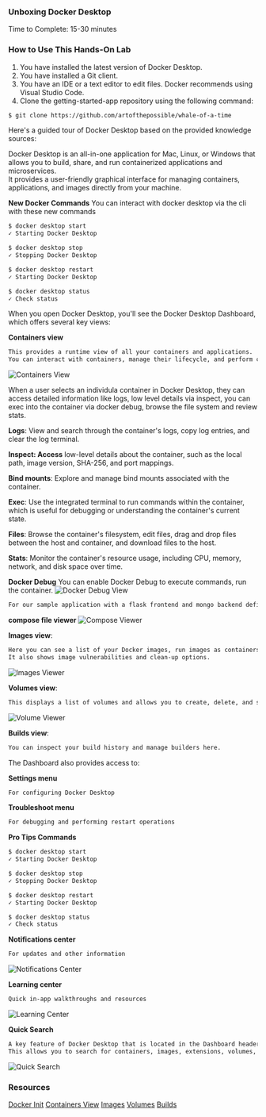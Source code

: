 ### Unboxing Docker Desktop

Time to Complete: 15-30 minutes

### How to Use This Hands-On Lab
1. You have installed the latest version of Docker Desktop.
2. You have installed a Git client.
3. You have an IDE or a text editor to edit files. Docker recommends using Visual Studio Code.
4. Clone the getting-started-app repository using the following command:
```sh
$ git clone https://github.com/artofthepossible/whale-of-a-time
```

Here's a guided tour of Docker Desktop based on the provided knowledge sources:</br>

Docker Desktop is an all-in-one application for Mac, Linux, or Windows that allows you to build, share, and run containerized applications and microservices. </br>
It provides a user-friendly graphical interface for managing containers, applications, and images directly from your machine.</br>

**New Docker Commands**
You can interact with docker desktop via the cli with these new commands

```sh
$ docker desktop start
✓ Starting Docker Desktop

$ docker desktop stop
✓ Stopping Docker Desktop

$ docker desktop restart
✓ Starting Docker Desktop

$ docker desktop status
✓ Check status

```
When you open Docker Desktop, you'll see the Docker Desktop Dashboard, which offers several key views:</br>

**Containers view**
```sh
This provides a runtime view of all your containers and applications.
You can interact with containers, manage their lifecycle, and perform common actions.
```
![Containers View](./images/containers-view.png)

When a user selects an individula container in Docker Desktop, they can access detailed information like logs, low level details via inspect, you can exec into the container via docker debug, browse the file system and review stats.

**Logs**: View and search through the container's logs, copy log entries, and clear the log terminal.

**Inspect: Access** low-level details about the container, such as the local path, image version, SHA-256, and port mappings.

**Bind mounts**: Explore and manage bind mounts associated with the container.

**Exec**: Use the integrated terminal to run commands within the container, which is useful for debugging or understanding the container's current state.

**Files**: Browse the container's filesystem, edit files, drag and drop files between the host and container, and download files to the host.

**Stats**: Monitor the container's resource usage, including CPU, memory, network, and disk space over time.

**Docker Debug**
You can enable Docker Debug to execute commands, run the container.
![Docker Debug View](./images/dockerdebug-view.png)

```sh
For our sample application with a flask frontend and mongo backend defined as servicees in the compose.yaml file, we can, we can view configurations via the 
```
**compose file viewer**
![Compose Viewer](./images/composeviewer.png)

**Images view**: 
```sh
Here you can see a list of your Docker images, run images as containers, pull the latest versions from Docker Hub, and inspect images.
It also shows image vulnerabilities and clean-up options.
```
![Images Viewer](./images/images-view.png)

**Volumes view**: 
```sh
This displays a list of volumes and allows you to create, delete, and see which ones are being used.
```
![Volume Viewer](./images/volume-view.png)

**Builds view**: 
```sh
You can inspect your build history and manage builders here.
```

The Dashboard also provides access to:</br>

**Settings menu** 
```sh
For configuring Docker Desktop
```

**Troubleshoot menu**
```sh
For debugging and performing restart operations
```

**Pro Tips Commands**
```sh
$ docker desktop start
✓ Starting Docker Desktop

$ docker desktop stop
✓ Stopping Docker Desktop

$ docker desktop restart
✓ Starting Docker Desktop

$ docker desktop status
✓ Check status

```

**Notifications center** 
```sh
For updates and other information
```
![Notifications Center ](./images/notifications-center.png)

**Learning center** 
```sh
Quick in-app walkthroughs and resources
```
![Learning Center ](./images/learning-center.png)

**Quick Search**
```sh
A key feature of Docker Desktop that is located in the Dashboard header.
This allows you to search for containers, images, extensions, volumes, and even Docker documentation.
```
![Quick Search ](./images/quick-search.png)




### Resources
[Docker Init](https://docs.docker.com/reference/cli/docker/init/)
[Containers View](https://docs.docker.com/desktop/use-desktop/container/)
[Images](https://docs.docker.com/desktop/use-desktop/images/)
[Volumes](https://docs.docker.com/desktop/use-desktop/volumes/)
[Builds](https://docs.docker.com/desktop/use-desktop/builds/)
